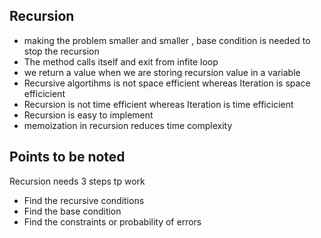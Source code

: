 ## Recursion 
- making the problem smaller and smaller , base condition is needed to stop the recursion
- The method calls itself and exit from infite loop
- we return a value when we are storing recursion value in a variable
- Recursive algortihms is not space efficient whereas Iteration is space efficicient
- Recursion is not time efficient whereas Iteration is time efficicient
- Recursion is easy to implement 
- memoization in recursion reduces time complexity

## Points to be noted
Recursion needs 3 steps tp work
- Find the recursive conditions
- Find the base condition
- Find the constraints or probability of errors
